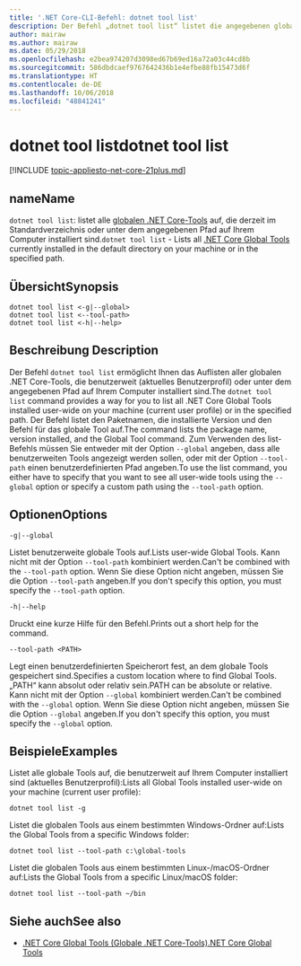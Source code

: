 ```yaml
---
title: '.NET Core-CLI-Befehl: dotnet tool list'
description: Der Befehl „dotnet tool list“ listet die angegebenen globalen .NET Core-Tools auf Ihrem Computer auf.
author: mairaw
ms.author: mairaw
ms.date: 05/29/2018
ms.openlocfilehash: e2bea974207d3098ed67b69ed16a72a03c44cd8b
ms.sourcegitcommit: 586dbdcaef9767642436b1e4efbe88fb15473d6f
ms.translationtype: HT
ms.contentlocale: de-DE
ms.lasthandoff: 10/06/2018
ms.locfileid: "48841241"
---
```

# <a name="dotnet-tool-list"></a><span data-ttu-id="86567-103">dotnet tool list</span><span class="sxs-lookup"><span data-stu-id="86567-103">dotnet tool list</span></span>

[!INCLUDE [topic-appliesto-net-core-21plus.md](../../../includes/topic-appliesto-net-core-21plus.md)]

## <a name="name"></a><span data-ttu-id="86567-104">name</span><span class="sxs-lookup"><span data-stu-id="86567-104">Name</span></span>

<span data-ttu-id="86567-105">`dotnet tool list`: listet alle [globalen .NET Core-Tools](global-tools.md) auf, die derzeit im Standardverzeichnis oder unter dem angegebenen Pfad auf Ihrem Computer installiert sind.</span><span class="sxs-lookup"><span data-stu-id="86567-105">`dotnet tool list` - Lists all [.NET Core Global Tools](global-tools.md) currently installed in the default directory on your machine or in the specified path.</span></span>

## <a name="synopsis"></a><span data-ttu-id="86567-106">Übersicht</span><span class="sxs-lookup"><span data-stu-id="86567-106">Synopsis</span></span>

```console
dotnet tool list <-g|--global>
dotnet tool list <--tool-path>
dotnet tool list <-h|--help>
```

## <a name="description"></a><span data-ttu-id="86567-107">Beschreibung </span><span class="sxs-lookup"><span data-stu-id="86567-107">Description</span></span>

<span data-ttu-id="86567-108">Der Befehl `dotnet tool list` ermöglicht Ihnen das Auflisten aller globalen .NET Core-Tools, die benutzerweit (aktuelles Benutzerprofil) oder unter dem angegebenen Pfad auf Ihrem Computer installiert sind.</span><span class="sxs-lookup"><span data-stu-id="86567-108">The `dotnet tool list` command provides a way for you to list all .NET Core Global Tools installed user-wide on your machine (current user profile) or in the specified path.</span></span> <span data-ttu-id="86567-109">Der Befehl listet den Paketnamen, die installierte Version und den Befehl für das globale Tool auf.</span><span class="sxs-lookup"><span data-stu-id="86567-109">The command lists the package name, version installed, and the Global Tool command.</span></span> <span data-ttu-id="86567-110">Zum Verwenden des list-Befehls müssen Sie entweder mit der Option `--global` angeben, dass alle benutzerweiten Tools angezeigt werden sollen, oder mit der Option `--tool-path` einen benutzerdefinierten Pfad angeben.</span><span class="sxs-lookup"><span data-stu-id="86567-110">To use the list command, you either have to specify that you want to see all user-wide tools using the `--global` option or specify a custom path using the `--tool-path` option.</span></span>

## <a name="options"></a><span data-ttu-id="86567-111">Optionen</span><span class="sxs-lookup"><span data-stu-id="86567-111">Options</span></span>

`-g|--global`

<span data-ttu-id="86567-112">Listet benutzerweite globale Tools auf.</span><span class="sxs-lookup"><span data-stu-id="86567-112">Lists user-wide Global Tools.</span></span> <span data-ttu-id="86567-113">Kann nicht mit der Option `--tool-path` kombiniert werden.</span><span class="sxs-lookup"><span data-stu-id="86567-113">Can't be combined with the `--tool-path` option.</span></span> <span data-ttu-id="86567-114">Wenn Sie diese Option nicht angeben, müssen Sie die Option `--tool-path` angeben.</span><span class="sxs-lookup"><span data-stu-id="86567-114">If you don't specify this option, you must specify the `--tool-path` option.</span></span>

`-h|--help`

<span data-ttu-id="86567-115">Druckt eine kurze Hilfe für den Befehl.</span><span class="sxs-lookup"><span data-stu-id="86567-115">Prints out a short help for the command.</span></span>

`--tool-path <PATH>`

<span data-ttu-id="86567-116">Legt einen benutzerdefinierten Speicherort fest, an dem globale Tools gespeichert sind.</span><span class="sxs-lookup"><span data-stu-id="86567-116">Specifies a custom location where to find Global Tools.</span></span> <span data-ttu-id="86567-117">„PATH“ kann absolut oder relativ sein.</span><span class="sxs-lookup"><span data-stu-id="86567-117">PATH can be absolute or relative.</span></span> <span data-ttu-id="86567-118">Kann nicht mit der Option `--global` kombiniert werden.</span><span class="sxs-lookup"><span data-stu-id="86567-118">Can't be combined with the `--global` option.</span></span> <span data-ttu-id="86567-119">Wenn Sie diese Option nicht angeben, müssen Sie die Option `--global` angeben.</span><span class="sxs-lookup"><span data-stu-id="86567-119">If you don't specify this option, you must specify the `--global` option.</span></span>

## <a name="examples"></a><span data-ttu-id="86567-120">Beispiele</span><span class="sxs-lookup"><span data-stu-id="86567-120">Examples</span></span>

<span data-ttu-id="86567-121">Listet alle globale Tools auf, die benutzerweit auf Ihrem Computer installiert sind (aktuelles Benutzerprofil):</span><span class="sxs-lookup"><span data-stu-id="86567-121">Lists all Global Tools installed user-wide on your machine (current user profile):</span></span>

`dotnet tool list -g`

<span data-ttu-id="86567-122">Listet die globalen Tools aus einem bestimmten Windows-Ordner auf:</span><span class="sxs-lookup"><span data-stu-id="86567-122">Lists the Global Tools from a specific Windows folder:</span></span>

`dotnet tool list --tool-path c:\global-tools`

<span data-ttu-id="86567-123">Listet die globalen Tools aus einem bestimmten Linux-/macOS-Ordner auf:</span><span class="sxs-lookup"><span data-stu-id="86567-123">Lists the Global Tools from a specific Linux/macOS folder:</span></span>

`dotnet tool list --tool-path ~/bin`

## <a name="see-also"></a><span data-ttu-id="86567-124">Siehe auch</span><span class="sxs-lookup"><span data-stu-id="86567-124">See also</span></span>

* [<span data-ttu-id="86567-125">.NET Core Global Tools (Globale .NET Core-Tools)</span><span class="sxs-lookup"><span data-stu-id="86567-125">.NET Core Global Tools</span></span>](global-tools.md)